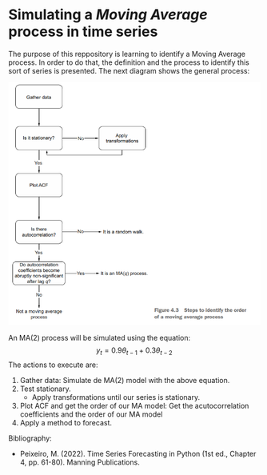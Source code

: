 # Simulating a *Moving Average* process in time series
The purpose of this reppository is learning to identify a Moving Average process. In order to do that, the definition and the process to identify this sort of series is presented. The next diagram shows the general process:

<img src="src/img.PNG" />

An MA(2) process will be simulated using the equation:
$$y_t = 0.9 \theta_{t-1} + 0.3\theta_{t-2}$$
The actions to execute are:
1. Gather data: Simulate de MA(2) model with the above equation.
2. Test stationary.
    - Apply transformations until our series is stationary.
4. Plot ACF and get the order of our MA model: Get the acutocorrelation coefficients and the order of our MA model
5. Apply a method to forecast.

Bibliography:
- Peixeiro, M. (2022). Time Series Forecasting in Python (1st ed., Chapter 4, pp. 61-80). Manning Publications.
